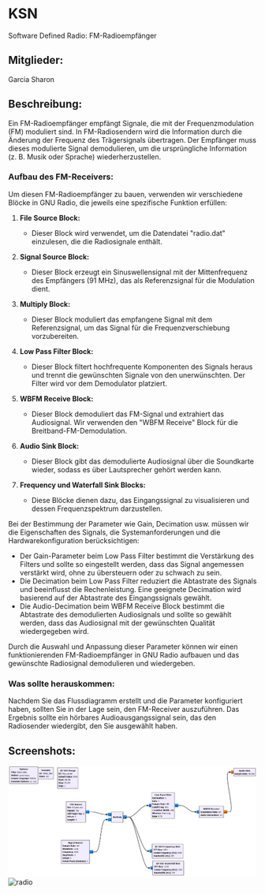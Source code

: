 # KSN
Software Defined Radio: FM-Radioempfänger

## Mitglieder:
Garcia Sharon

## Beschreibung:
Ein FM-Radioempfänger empfängt Signale, die mit der Frequenzmodulation (FM) moduliert sind. In FM-Radiosendern wird die Information durch die Änderung der Frequenz des Trägersignals übertragen. Der Empfänger muss dieses modulierte Signal demodulieren, um die ursprüngliche Information (z. B. Musik oder Sprache) wiederherzustellen.

### Aufbau des FM-Receivers:

Um diesen FM-Radioempfänger zu bauen, verwenden wir verschiedene Blöcke in GNU Radio, die jeweils eine spezifische Funktion erfüllen:

1. **File Source Block:**
   - Dieser Block wird verwendet, um die Datendatei "radio.dat" einzulesen, die die Radiosignale enthält.

2. **Signal Source Block:**
   - Dieser Block erzeugt ein Sinuswellensignal mit der Mittenfrequenz des Empfängers (91 MHz), das als Referenzsignal für die Modulation dient.

3. **Multiply Block:**
   - Dieser Block moduliert das empfangene Signal mit dem Referenzsignal, um das Signal für die Frequenzverschiebung vorzubereiten.

4. **Low Pass Filter Block:**
   - Dieser Block filtert hochfrequente Komponenten des Signals heraus und trennt die gewünschten Signale von den unerwünschten. Der Filter wird vor dem Demodulator platziert.

5. **WBFM Receive Block:**
   - Dieser Block demoduliert das FM-Signal und extrahiert das Audiosignal. Wir verwenden den "WBFM Receive" Block für die Breitband-FM-Demodulation.

6. **Audio Sink Block:**
   - Dieser Block gibt das demodulierte Audiosignal über die Soundkarte wieder, sodass es über Lautsprecher gehört werden kann.

7. **Frequency und Waterfall Sink Blocks:**
   - Diese Blöcke dienen dazu, das Eingangssignal zu visualisieren und dessen Frequenzspektrum darzustellen.

Bei der Bestimmung der Parameter wie Gain, Decimation usw. müssen wir die Eigenschaften des Signals, die Systemanforderungen und die Hardwarekonfiguration berücksichtigen:

- Der Gain-Parameter beim Low Pass Filter bestimmt die Verstärkung des Filters und sollte so eingestellt werden, dass das Signal angemessen verstärkt wird, ohne zu übersteuern oder zu schwach zu sein.
- Die Decimation beim Low Pass Filter reduziert die Abtastrate des Signals und beeinflusst die Rechenleistung. Eine geeignete Decimation wird basierend auf der Abtastrate des Eingangssignals gewählt.
- Die Audio-Decimation beim WBFM Receive Block bestimmt die Abtastrate des demodulierten Audiosignals und sollte so gewählt werden, dass das Audiosignal mit der gewünschten Qualität wiedergegeben wird.

Durch die Auswahl und Anpassung dieser Parameter können wir einen funktionierenden FM-Radioempfänger in GNU Radio aufbauen und das gewünschte Radiosignal demodulieren und wiedergeben.

### Was sollte herauskommen:

Nachdem Sie das Flussdiagramm erstellt und die Parameter konfiguriert haben, sollten Sie in der Lage sein, den FM-Receiver auszuführen. Das Ergebnis sollte ein hörbares Audioausgangssignal sein, das den Radiosender wiedergibt, den Sie ausgewählt haben.

## Screenshots:
![flow](/Bilder/flowgraph2.png)
![radio](/Bilder/frequency_range_waterfall_sink2.png)

